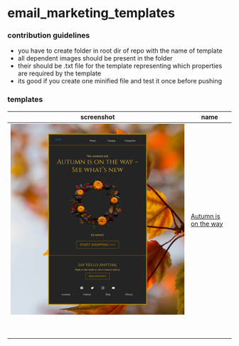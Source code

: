 # email_marketing_templates

### contribution guidelines 
* you have to create folder in root dir of repo with the name of template
* all dependent images should be present in the folder
* their should be .txt file for the template representing which properties are required by the template
* its good if you create one minified file and test it once before pushing

### templates
| screenshot                                                      | name                                           |
| --------------------------------------------------------------- | ---------------------------------------------- |
| ![Autumn is on the way](./screenshots/autumn-is-on-the-way.png) | [Autumn is on the way](./autumn-is-on-the-way) |
|                                                                 |                                                |
|                                                                 |                                                |
|                                                                 |                                                |
|                                                                 |                                                |
|                                                                 |                                                |
|                                                                 |                                                |
|                                                                 |                                                |
|                                                                 |                                                |
|                                                                 |                                                |